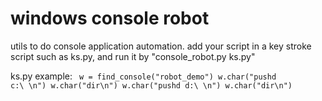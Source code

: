 windows console robot
=============

utils to do console application automation.
add your script in a key stroke script such as ks.py, and run it by "console_robot.py ks.py"

ks.py example:
<code>
w = find_console("robot_demo")
w.char("pushd c:\\ \n")
w.char("dir\n")
w.char("pushd d:\\ \n")
w.char("dir\n")
</code>
